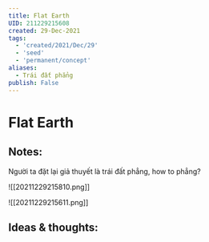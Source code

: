 ```yaml
---
title: Flat Earth
UID: 211229215608
created: 29-Dec-2021
tags:
  - 'created/2021/Dec/29'
  - 'seed'
  - 'permanent/concept'
aliases:
  - Trái đất phẳng
publish: False
---
```

# Flat Earth

## Notes:
Người ta đặt lại giả thuyết là trái đất phẳng, how to phẳng?

![[20211229215810.png]]

![[20211229215611.png]]

## Ideas & thoughts:


